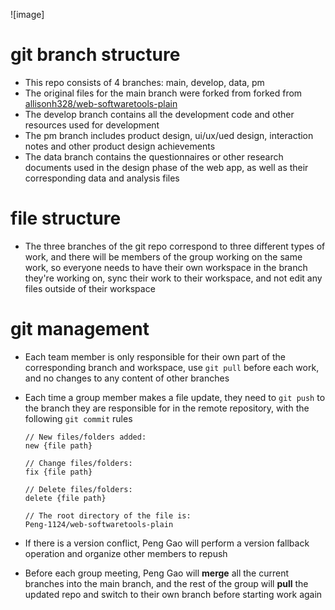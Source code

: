 ![image]
# git branch structure

* This repo consists of 4 branches: main, develop, data, pm
* The original files for the main branch were forked from forked from [allisonh328/web-softwaretools-plain](https://github.com/allisonh328/web-softwaretools-plain)
* The develop branch contains all the development code and other resources used for development
* The pm branch includes product design, ui/ux/ued design, interaction notes and other product design achievements
* The data branch contains the questionnaires or other research documents used in the design phase of the web app, as well as their corresponding data and analysis files

# file structure

* The three branches of the git repo correspond to three different types of work, and there will be members of the group working on the same work, so everyone needs to have their own workspace in the branch they're working on, sync their work to their workspace, and not edit any files outside of their workspace

# git management

* Each team member is only responsible for their own part of the corresponding branch and workspace, use `git pull` before each work, and no changes to any content of other branches

* Each time a group member makes a file update, they need to `git push` to the branch they are responsible for in the remote repository, with the following `git commit` rules

  ```
  // New files/folders added:
  new {file path}
  
  // Change files/folders: 
  fix {file path}
  
  // Delete files/folders: 
  delete {file path}
  
  // The root directory of the file is: 
  Peng-1124/web-softwaretools-plain
  ```

* If there is a version conflict, Peng Gao will perform a version fallback operation and organize other members to repush

* Before each group meeting, Peng Gao will **merge** all the current branches into the main branch, and the rest of the group will **pull** the updated repo and switch to their own branch before starting work again
